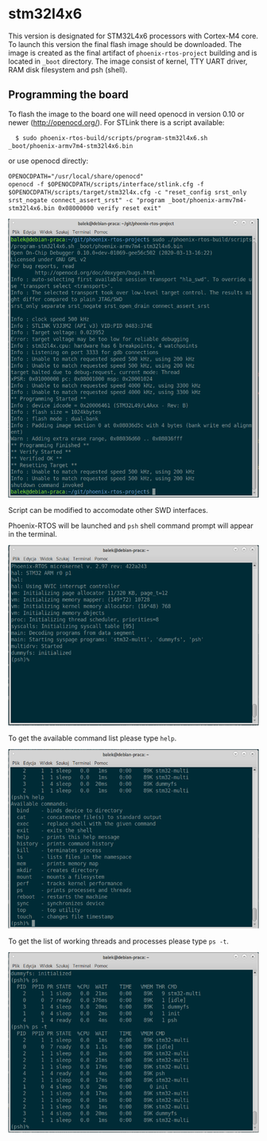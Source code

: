 # stm32l4x6
This version is designated for STM32L4x6 processors with Cortex-M4 core. To launch this version the final flash image should be downloaded. The image is created as the final artifact of `phoenix-rtos-project` building and is located in `_boot` directory. The image consist of kernel, TTY UART driver, RAM disk filesystem and psh (shell).

## Programming the board
To flash the image to the board one will need openocd in version 0.10 or newer (http://openocd.org/). For STLink there is a script available:

```
  $ sudo phoenix-rtos-build/scripts/program-stm32l4x6.sh _boot/phoenix-armv7m4-stm32l4x6.bin
```

or use openocd directly:

```
OPENOCDPATH="/usr/local/share/openocd"
openocd -f $OPENOCDPATH/scripts/interface/stlink.cfg -f $OPENOCDPATH/scripts/target/stm32l4x.cfg -c "reset_config srst_only srst_nogate connect_assert_srst" -c "program _boot/phoenix-armv7m4-stm32l4x6.bin 0x08000000 verify reset exit"
```

<img src="_images/stm32l4x6-openocd.png" width="600px">

Script can be modified to accomodate other SWD interfaces.


Phoenix-RTOS will be launched and `psh` shell command prompt will appear in the terminal.

<img src="_images/stm32l4x6-start.png" width="600px">

To get the available command list please type `help`.

<img src="_images/stm32l4x6-help.png" width="600px">

To get the list of working threads and processes please type `ps -t`.

<img src="_images/stm32l4x6-ps.png" width="600px">

